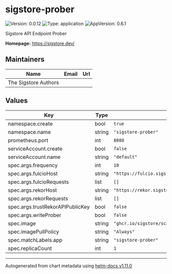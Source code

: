 # sigstore-prober

![Version: 0.0.12](https://img.shields.io/badge/Version-0.0.12-informational?style=flat-square) ![Type: application](https://img.shields.io/badge/Type-application-informational?style=flat-square) ![AppVersion: 0.6.1](https://img.shields.io/badge/AppVersion-0.6.1-informational?style=flat-square)

Sigstore API Endpoint Prober

**Homepage:** <https://sigstore.dev/>

## Maintainers

| Name | Email | Url |
| ---- | ------ | --- |
| The Sigstore Authors |  |  |

## Values

| Key | Type | Default | Description |
|-----|------|---------|-------------|
| namespace.create | bool | `true` |  |
| namespace.name | string | `"sigstore-prober"` |  |
| prometheus.port | int | `8080` |  |
| serviceAccount.create | bool | `false` |  |
| serviceAccount.name | string | `"default"` |  |
| spec.args.frequency | int | `10` |  |
| spec.args.fulcioHost | string | `"https://fulcio.sigstore.dev"` |  |
| spec.args.fulcioRequests | list | `[]` |  |
| spec.args.rekorHost | string | `"https://rekor.sigstore.dev"` |  |
| spec.args.rekorRequests | list | `[]` |  |
| spec.args.trustRekorAPIPublicKey | bool | `false` |  |
| spec.args.writeProber | bool | `false` |  |
| spec.image | string | `"ghcr.io/sigstore/scaffolding/prober@sha256:ef5542e75d5f396e2cec02a8901d69abf33a263b2a98c1cf8391da341fe89efa"` |  |
| spec.imagePullPolicy | string | `"Always"` |  |
| spec.matchLabels.app | string | `"sigstore-prober"` |  |
| spec.replicaCount | int | `1` |  |

----------------------------------------------
Autogenerated from chart metadata using [helm-docs v1.11.0](https://github.com/norwoodj/helm-docs/releases/v1.11.0)
